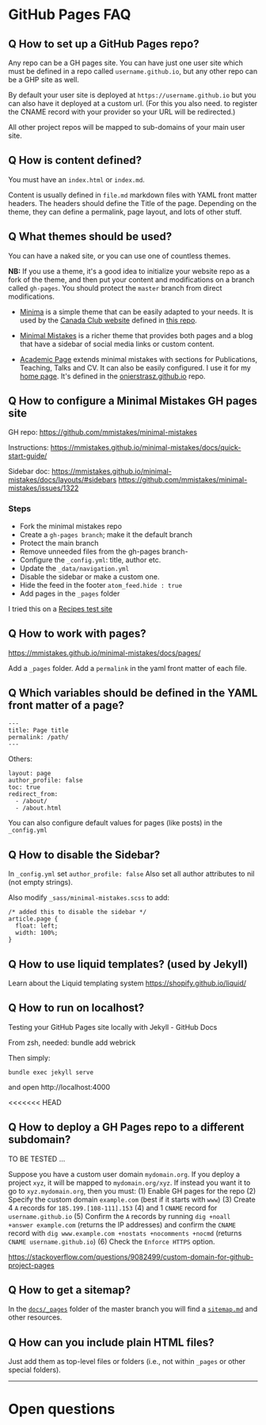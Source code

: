 # GitHub Pages FAQ

## Q How to set up a GitHub Pages repo?

Any repo can be a GH pages site. You can have just one user site which must be defined in a repo called `username.github.io`, but any other repo can be a GHP site as well. 

By default your user site is deployed at `https://username.github.io` but you can also have it deployed at a custom url. (For this you also need. to register the CNAME record with your provider so your URL will be redirected.)

All other project repos will be mapped to sub-domains of your main user site.

## Q How is content defined?

You must have an `index.html` or `index.md`.

Content is usually defined in `file.md` markdown files with YAML front matter headers. The headers should define the Title of the page. Depending on the theme, they can define a permalink, page layout, and lots of other stuff.

## Q What themes should be used?

You can have a naked site, or you can use one of countless themes.

**NB:** If you use a theme, it's a good idea to initialize your website repo as a fork of the theme, and then put your content and modifications on a branch called `gh-pages`. You should protect the `master` branch from direct modifications.

- [Minima](https://github.com/jekyll/minima) is a simple theme that can be easily adapted to your needs. It is used by the [Canada Club website](https://canadaclub.ch) defined in [this repo](https://github.com/canadaclub/canadaclub.github.io).

- [Minimal Mistakes](https://github.com/mmistakes/minimal-mistakes) is a richer theme that provides both pages and a blog that have a sidebar of social media links or custom content.

- [Academic Page](https://github.com/academicpages/academicpages.github.io) extends minimal mistakes with sections for Publications, Teaching, Talks and CV. It can also be easily configured. I use it for my [home page](https://www.oscar.nierstrasz.org). It's defined in the [onierstrasz.github.io](https://github.com/onierstrasz/onierstrasz.github.io) repo.

## Q How to configure a Minimal Mistakes GH pages site

GH repo:
https://github.com/mmistakes/minimal-mistakes

Instructions:
https://mmistakes.github.io/minimal-mistakes/docs/quick-start-guide/

Sidebar doc:
https://mmistakes.github.io/minimal-mistakes/docs/layouts/#sidebars
https://github.com/mmistakes/minimal-mistakes/issues/1322

### Steps
- Fork the minimal mistakes repo
- Create a `gh-pages branch`; make it the default branch
- Protect the main branch
- Remove unneeded files from the gh-pages branch-
- Configure the `_config.yml`: title, author etc.
- Update the `_data/navigation.yml`
- Disable the sidebar or make a custom one.
- Hide the feed in the footer `atom_feed.hide : true`
- Add pages in the `_pages` folder

I tried this on a [Recipes test site](https://github.com/onierstrasz/recipes.github.io)

## Q How to work with pages?

https://mmistakes.github.io/minimal-mistakes/docs/pages/

Add a `_pages` folder.
Add a `permalink` in the yaml front matter of each file.

## Q Which variables should be defined in the YAML front matter of a page?

```
---
title: Page title
permalink: /path/
---
```

Others:
```
layout: page
author_profile: false
toc: true
redirect_from: 
  - /about/
  - /about.html
```

You can also configure default values for pages (like posts) in the `_config.yml`

## Q How to disable the Sidebar?
In `_config.yml` set `author_profile: false`
Also set all author attributes to nil (not empty strings).

Also modify `_sass/minimal-mistakes.scss` to add:
```
/* added this to disable the sidebar */
article.page {
  float: left;
  width: 100%;
}
```

## Q How to use liquid templates? (used by Jekyll)

Learn about the Liquid templating system
https://shopify.github.io/liquid/


## Q How to run on localhost?

Testing your GitHub Pages site locally with Jekyll - GitHub Docs

From zsh, needed: bundle add webrick

Then simply:

```
bundle exec jekyll serve
```

and open http://localhost:4000

<<<<<<< HEAD
## Q How to deploy a GH Pages repo to a different subdomain?

TO BE TESTED ...

Suppose you have a custom user domain `mydomain.org`.
If you deploy a project `xyz`, it will be mapped to `mydomain.org/xyz`.
If instead you want it to go to `xyz.mydomain.org`, then you must:
(1) Enable GH pages for the repo
(2) Specify the custom domain `example.com` (best if it starts with `www`)
(3) Create 4 `A` records for `185.199.[108-111].153` 
(4) and 1 `CNAME` record for `username.github.io`
(5) Confirm the `A` records by running `dig +noall +answer example.com` (returns the IP addresses) and confirm the `CNAME` record with `dig www.example.com +nostats +nocomments +nocmd` (returns `CNAME username.github.io`)
(6) Check the `Enforce HTTPS` option.

https://stackoverflow.com/questions/9082499/custom-domain-for-github-project-pages

## Q How to get a sitemap?
In the [`docs/_pages`](https://github.com/mmistakes/minimal-mistakes/tree/master/docs/_pages) folder of the master branch you will find a [`sitemap.md`](https://github.com/mmistakes/minimal-mistakes/blob/master/docs/_pages/sitemap.md) and other resources.

## Q How can you include plain HTML files?

Just add them as top-level files or folders (i.e., not within `_pages` or other special folders).


---

# Open questions

